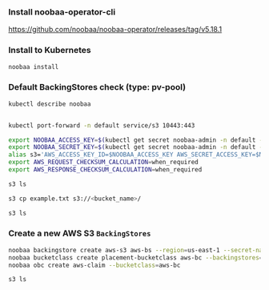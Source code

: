 ### Install noobaa-operator-cli

https://github.com/noobaa/noobaa-operator/releases/tag/v5.18.1

### Install to Kubernetes

```bash
noobaa install
```

### Default BackingStores check (type: pv-pool)

```bash
kubectl describe noobaa


kubectl port-forward -n default service/s3 10443:443

export NOOBAA_ACCESS_KEY=$(kubectl get secret noobaa-admin -n default -o json | jq -r '.data.AWS_ACCESS_KEY_ID|@base64d')
export NOOBAA_SECRET_KEY=$(kubectl get secret noobaa-admin -n default -o json | jq -r '.data.AWS_SECRET_ACCESS_KEY|@base64d')
alias s3='AWS_ACCESS_KEY_ID=$NOOBAA_ACCESS_KEY AWS_SECRET_ACCESS_KEY=$NOOBAA_SECRET_KEY aws --endpoint https://localhost:10443 --no-verify-ssl s3'
export AWS_REQUEST_CHECKSUM_CALCULATION=when_required
export AWS_RESPONSE_CHECKSUM_CALCULATION=when_required

s3 ls 

s3 cp example.txt s3://<bucket_name>/

s3 ls
```

### Create a new AWS S3 `BackingStores`

```bash
noobaa backingstore create aws-s3 aws-bs --region=us-east-1 --secret-name aws-s3-secret --target-bucket noobaa
noobaa bucketclass create placement-bucketclass aws-bc --backingstores=aws-bs
noobaa obc create aws-claim --bucketclass=aws-bc

s3 ls
```



